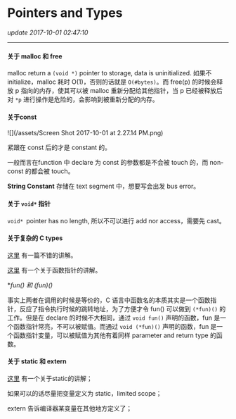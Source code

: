 # Pointers and Types
_update 2017-10-01 02:47:10_

---
#### 关于 malloc 和 free
malloc return a `(void *)` pointer to storage, data is uninitialized. 如果不 initialize，malloc 耗时 O(1)，否则的话就是 `O(#bytes)`。而 free(p) 的时候会释放 p 指向的内存，使其可以被 malloc 重新分配给其他指针，当 p 已经被释放后对 `*p` 进行操作是危险的，会影响到被重新分配的内存。

#### 关于const
![](/assets/Screen Shot 2017-10-01 at 2.27.14 PM.png)

紧跟在 const 后的才是 constant 的。  

一般而言在function 中 declare 为 const 的参数都是不会被 touch 的，而 non-const 的都会被 touch。    

**String Constant** 存储在 text segment 中，想要写会出发 bus error。

#### 关于 `void*` 指针
`void* `pointer has no length, 所以不可以进行 add nor access，需要先 cast。

#### 关于复杂的 C types
[这里](http://blog.csdn.net/zhangnannan_/article/details/40677569) 有一篇不错的讲解。

[这里](http://www.cnblogs.com/windlaughing/archive/2013/04/10/3012012.html) 有一个关于函数指针的讲解。

**fun() 和 (*fun)()**  

事实上两者在调用的时候是等价的，C 语言中函数名的本质其实是一个函数指针，反应了指令执行时候的跳转地址，为了方便才令 fun() 可以做到 `(*fun)()` 的工作。但是在 declare 的时候不大相同，通过 `void fun()` 声明的函数，fun 是一个函数指针常亮，不可以被赋值。而通过 `void (*fun)()` 声明的函数，fun 是一个函数指针变量，可以被赋值为其他有着同样 parameter and return type 的函数。

#### 关于 static 和 extern
[这里](http://www.swanlinux.net/2013/05/16/c_static/) 有一个关于static的讲解；

如果可以的话尽量把变量定义为 static，limited scope；

extern 告诉编译器某变量在其他地方定义了；